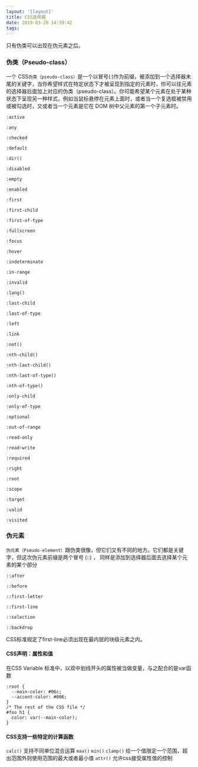 ```yaml
---
layout: '[layout]'
title: CSS选择器
date: 2019-03-20 14:39:42
tags:
---
```

只有伪类可以出现在伪元素之后。
### 伪类（Pseudo-class）
一个 CSS`伪类（pseudo-class）`是一个以冒号(:)作为前缀，被添加到一个选择器末尾的关键字，当你希望样式在特定状态下才被呈现到指定的元素时，你可以往元素的选择器后面加上对应的伪类（pseudo-class）。你可能希望某个元素在处于某种状态下呈现另一种样式，例如当鼠标悬停在元素上面时，或者当一个复选框被禁用或被勾选时，又或者当一个元素是它在 DOM 树中父元素的第一个子元素时。

`:active` 

`:any` 

`:checked`

`:default`

`:dir()`

`:disabled`

`:empty`

`:enabled`

`:first`

`:first-child`

`:first-of-type`

`:fullscreen`

`:focus`

`:hover`

`:indeterminate`

`:in-range`

`:invalid`

`:lang()`

`:last-child`

`:last-of-type`

`:left`

`:link`

`:not()`

`:nth-child()`

`:nth-last-child()`

`:nth-last-of-type()`

`:nth-of-type()`

`:only-child`

`:only-of-type`

`:optional`

`:out-of-range`

`:read-only`

`:read-write`

`:required`

`:right`

`:root`

`:scope`

`:target`

`:valid`

`:visited`


### 伪元素
`伪元素（Pseudo-element）`跟伪类很像，但它们又有不同的地方。它们都是关键字，但这次伪元素前缀是两个冒号 (::) ， 同样是添加到选择器后面去选择某个元素的某个部分

`::after`

`::before`

`::first-letter`

`::first-line`

`::selection`

`::backdrop`

CSS标准规定了first-line必须出现在最内层的块级元素之内。

#### CSS声明：属性和值
在CSS Variable 标准中，以双中划线开头的属性被当做变量，与之配合的是var函数
```
:root {
  --main-color: #06c;
  --accent-color: #006;
}
/* The rest of the CSS file */
#foo h1 {
  color: var(--main-color);
}
```

#### CSS支持一些特定的计算函数
`calc()` 支持不同单位混合运算
`max()`
`min()`
`clamp()` 给一个值限定一个范围，超出范围外则使用范围的最大或者最小值
`attr()` 允许css接受属性值的控制